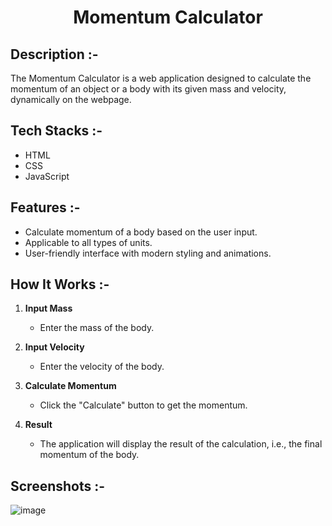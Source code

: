 # <p align="center">Momentum Calculator</p>

## Description :-

The Momentum Calculator is a web application designed to calculate the momentum of an object or a body with its given mass and velocity,  dynamically on the webpage.

## Tech Stacks :-

- HTML
- CSS
- JavaScript

## Features :-

- Calculate momentum of a body based on the user input.
- Applicable to all types of units. 
- User-friendly interface with modern styling and animations.

## How It Works :-

1. **Input Mass**
   - Enter the mass of the body.

2. **Input Velocity**
   - Enter the velocity of the body.

3. **Calculate Momentum**
   - Click the "Calculate" button to get the momentum.

4. **Result**
   - The application will display the result of the calculation, i.e., the final momentum of the body.

## Screenshots :-


![image](https://github.com/Rakesh9100/CalcDiverse/assets/73993775/3a3e40f9-e6ec-4982-b08a-1c9fa11181dc)

